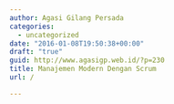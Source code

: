 ```yaml
---
author: Agasi Gilang Persada
categories:
  - uncategorized
date: "2016-01-08T19:50:38+00:00"
draft: "true"
guid: http://www.agasigp.web.id/?p=230
title: Manajemen Modern Dengan Scrum
url: /

---
```


